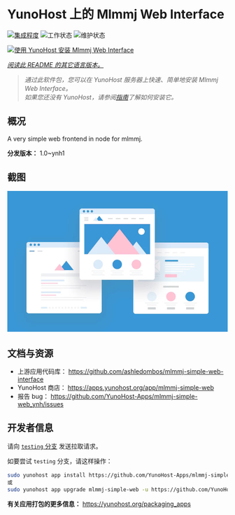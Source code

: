<!--
注意：此 README 由 <https://github.com/YunoHost/apps/tree/master/tools/readme_generator> 自动生成
请勿手动编辑。
-->

# YunoHost 上的 Mlmmj Web Interface

[![集成程度](https://dash.yunohost.org/integration/mlmmj-simple-web.svg)](https://ci-apps.yunohost.org/ci/apps/mlmmj-simple-web/) ![工作状态](https://ci-apps.yunohost.org/ci/badges/mlmmj-simple-web.status.svg) ![维护状态](https://ci-apps.yunohost.org/ci/badges/mlmmj-simple-web.maintain.svg)

[![使用 YunoHost 安装 Mlmmj Web Interface](https://install-app.yunohost.org/install-with-yunohost.svg)](https://install-app.yunohost.org/?app=mlmmj-simple-web)

*[阅读此 README 的其它语言版本。](./ALL_README.md)*

> *通过此软件包，您可以在 YunoHost 服务器上快速、简单地安装 Mlmmj Web Interface。*  
> *如果您还没有 YunoHost，请参阅[指南](https://yunohost.org/install)了解如何安装它。*

## 概况

A very simple web frontend in node for mlmmj.

**分发版本：** 1.0~ynh1

## 截图

![Mlmmj Web Interface 的截图](./doc/screenshots/example.jpg)

## 文档与资源

- 上游应用代码库： <https://github.com/ashledombos/mlmmj-simple-web-interface>
- YunoHost 商店： <https://apps.yunohost.org/app/mlmmj-simple-web>
- 报告 bug： <https://github.com/YunoHost-Apps/mlmmj-simple-web_ynh/issues>

## 开发者信息

请向 [`testing` 分支](https://github.com/YunoHost-Apps/mlmmj-simple-web_ynh/tree/testing) 发送拉取请求。

如要尝试 `testing` 分支，请这样操作：

```bash
sudo yunohost app install https://github.com/YunoHost-Apps/mlmmj-simple-web_ynh/tree/testing --debug
或
sudo yunohost app upgrade mlmmj-simple-web -u https://github.com/YunoHost-Apps/mlmmj-simple-web_ynh/tree/testing --debug
```

**有关应用打包的更多信息：** <https://yunohost.org/packaging_apps>
